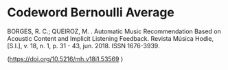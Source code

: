 # Codeword Bernoulli Average

BORGES, R. C.; QUEIROZ, M. . Automatic Music Recommendation Based on Acoustic Content and Implicit Listening Feedback. Revista Música Hodie, [S.l.], v. 18, n. 1, p. 31 - 43, jun. 2018. ISSN 1676-3939.

(https://doi.org/10.5216/mh.v18i1.53569	)
